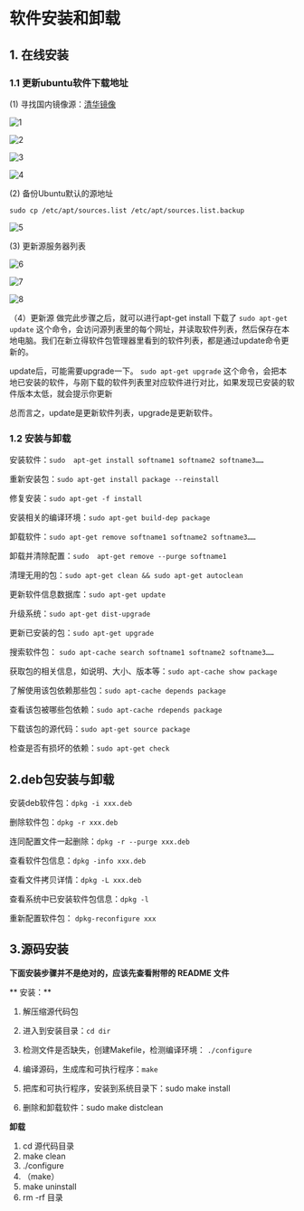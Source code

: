 # 软件安装和卸载

## 1. 在线安装

### 1.1 更新ubuntu软件下载地址

(1) 寻找国内镜像源：[清华镜像](https://mirrors.tuna.tsinghua.edu.cn)

![1](http://oojl6chve.bkt.clouddn.com//18-5-20/52085950.jpg)

![2](http://oojl6chve.bkt.clouddn.com//18-5-20/57656985.jpg)

![3](http://oojl6chve.bkt.clouddn.com//18-5-20/58229966.jpg)

![4](http://oojl6chve.bkt.clouddn.com//18-5-20/51537418.jpg)

(2) 备份Ubuntu默认的源地址

```
sudo cp /etc/apt/sources.list /etc/apt/sources.list.backup
```
![5](http://oojl6chve.bkt.clouddn.com//18-5-20/63103174.jpg)

(3) 更新源服务器列表

![6](http://oojl6chve.bkt.clouddn.com//18-5-20/32150581.jpg)

![7](http://oojl6chve.bkt.clouddn.com//18-5-20/22946403.jpg)

![8](http://oojl6chve.bkt.clouddn.com//18-5-20/6513492.jpg)

（4）更新源
做完此步骤之后，就可以进行apt-get install 下载了
`sudo apt-get update`
这个命令，会访问源列表里的每个网址，并读取软件列表，然后保存在本地电脑。我们在新立得软件包管理器里看到的软件列表，都是通过update命令更新的。

update后，可能需要upgrade一下。
`sudo apt-get upgrade`
这个命令，会把本地已安装的软件，与刚下载的软件列表里对应软件进行对比，如果发现已安装的软件版本太低，就会提示你更新

总而言之，update是更新软件列表，upgrade是更新软件。

### 1.2 安装与卸载
安装软件：`sudo  apt-get install softname1 softname2 softname3……`

重新安装包：`sudo apt-get install package --reinstall   `

修复安装：`sudo apt-get -f install `  

安装相关的编译环境：`sudo apt-get build-dep package `


卸载软件：`sudo apt-get remove softname1 softname2 softname3……`

卸载并清除配置：`sudo  apt-get remove --purge softname1`

清理无用的包：`sudo apt-get clean && sudo apt-get autoclean` 


更新软件信息数据库：`sudo apt-get update`

升级系统：`sudo apt-get dist-upgrade `

更新已安装的包：`sudo apt-get upgrade `


搜索软件包： `sudo apt-cache search softname1 softname2 softname3……`

获取包的相关信息，如说明、大小、版本等：`sudo apt-cache show package ` 

了解使用该包依赖那些包：`sudo apt-cache depends package `

查看该包被哪些包依赖：`sudo apt-cache rdepends package `

下载该包的源代码：`sudo apt-get source package ` 

检查是否有损坏的依赖：`sudo apt-get check` 

## 2.deb包安装与卸载

安装deb软件包：`dpkg -i xxx.deb`

删除软件包：`dpkg -r xxx.deb`

连同配置文件一起删除：`dpkg -r --purge xxx.deb`

查看软件包信息：`dpkg -info xxx.deb`

查看文件拷贝详情：`dpkg -L xxx.deb`

查看系统中已安装软件包信息：`dpkg -l`

重新配置软件包： `dpkg-reconfigure xxx`

## 3.源码安装

**下面安装步骤并不是绝对的，应该先查看附带的 README 文件**

** 安装：**
1. 解压缩源代码包

2. 进入到安装目录：`cd dir`	

3. 检测文件是否缺失，创建Makefile，检测编译环境： `./configure`

4. 编译源码，生成库和可执行程序：`make`

5. 把库和可执行程序，安装到系统目录下：sudo make install

6. 删除和卸载软件：sudo make distclean

**卸载**
1. cd 源代码目录
2. make clean
3. ./configure
4. （make）
5. make uninstall
6. rm -rf 目录
